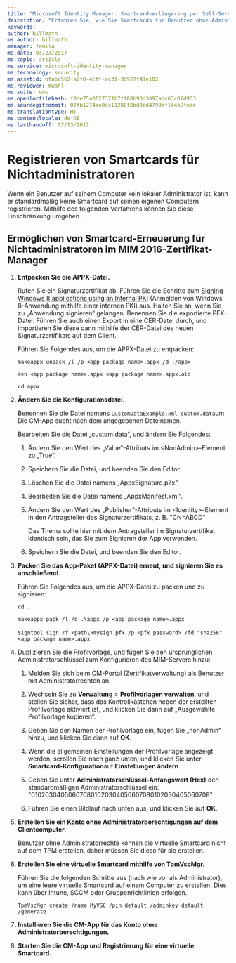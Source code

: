 ```yaml
---
title: "Microsoft Identity Manager: Smartcardverlängerung per Self-Service ohne Administratorzugriff | Microsoft-Dokumentation"
description: "Erfahren Sie, wie Sie Smartcards für Benutzer ohne Administratorrechte auf ihren Computern registrieren können, damit diese den Zertifikat-Manager verwenden können."
keywords: 
author: billmath
ms.author: billmath
manager: femila
ms.date: 03/23/2017
ms.topic: article
ms.service: microsoft-identity-manager
ms.technology: security
ms.assetid: bfabc562-a2f0-4cff-ac31-36927f41e102
ms.reviewer: mwahl
ms.suite: ems
ms.openlocfilehash: f8de75a0027371b7ff88b90d3097adc63c02d933
ms.sourcegitcommit: 02fb1274ae0dc11288f8bd9cd4799af144b8feae
ms.translationtype: HT
ms.contentlocale: de-DE
ms.lasthandoff: 07/13/2017
---
```

# <a name="enroll-smart-cards-for-non-administrators"></a>Registrieren von Smartcards für Nichtadministratoren
Wenn ein Benutzer auf seinem Computer kein lokaler Administrator ist, kann er standardmäßig keine Smartcard auf seinen eigenen Computern registrieren. Mithilfe des folgenden Verfahrens können Sie diese Einschränkung umgehen.

## <a name="enabling-smart-card-renewal-for-non-admins-in-mim-2016-certificate-manager"></a>Ermöglichen von Smartcard-Erneuerung für Nichtadministratoren im MIM 2016-Zertifikat-Manager

1.  **Entpacken Sie die APPX-Datei.**

    Rufen Sie ein Signaturzertifikat ab. Führen Sie die Schritte zum [Signing Windows 8 applications using an Internal PKI](http://blogs.technet.com/b/deploymentguys/archive/2013/06/14/signing-windows-8-applications-using-an-internal-pki.aspx) (Anmelden von Windows 8-Anwendung mithilfe einer internen PKI) aus. Halten Sie an, wenn Sie zu „Anwendung signieren“ gelangen. Benennen Sie die exportierte PFX-Datei. Führen Sie auch einen Export in eine CER-Datei durch, und importieren Sie diese dann mithilfe der CER-Datei des neuen Signaturzertifikats auf dem Client.

    Führen Sie Folgendes aus, um die APPX-Datei zu entpacken:

    `makeappx unpack /l /p <app package name>.appx /d ./appx`

    `ren <app package name>.appx <app package name>.appx.old`

    `cd appx`

2.  **Ändern Sie die Konfigurationsdatei.**

    Benennen Sie die Datei namens `CustomDataExample.xml custom.data`um. Die CM-App sucht nach dem angegebenen Dateinamen.

    Bearbeiten Sie die Datei „custom.data“, und ändern Sie Folgendes:

    1.  Ändern Sie den Wert des „Value“-Attributs im &lt;NonAdmin&gt;-Element zu „True“.

    2.  Speichern Sie die Datei, und beenden Sie den Editor.

    3.  Löschen Sie die Datei namens „AppxSignature.p7x“.

    4.  Bearbeiten Sie die Datei namens „AppxManifest.xml“.

    5.  Ändern Sie den Wert des „Publisher“-Attributs im &lt;Identity&gt;-Element in den Antragsteller des Signaturzertifikats, z. B. "CN=ABCD"

        Das Thema sollte hier mit dem Antragsteller im Signaturzertifikat identisch sein, das Sie zum Signieren der App verwenden.

    6.  Speichern Sie die Datei, und beenden Sie den Editor.

3.  **Packen Sie das App-Paket (APPX-Datei) erneut, und signieren Sie es anschließend.**

    Führen Sie Folgendes aus, um die APPX-Datei zu packen und zu signieren:

    `cd ..`

    `makeappx pack /l /d .\appx /p <app package name>.appx`

    s`igntool sign /f <path\>mysign.pfx /p <pfx password> /fd "sha256" <app package name>.appx`

4.  Duplizieren Sie die Profilvorlage, und fügen Sie den ursprünglichen Administratorschlüssel zum Konfigurieren des MIM-Servers hinzu:

    1.  Melden Sie sich beim CM-Portal (Zertifikatverwaltung) als Benutzer mit Administratorrechten an.

    2.  Wechseln Sie zu **Verwaltung** &gt; **Profilvorlagen verwalten**, und stellen Sie sicher, dass das Kontrollkästchen neben der erstellten Profilvorlage aktiviert ist, und klicken Sie dann auf „Ausgewählte Profilvorlage kopieren“.

    3.  Geben Sie den Namen der Profilvorlage ein, fügen Sie „nonAdmin“ hinzu, und klicken Sie dann auf **OK**.

    4.  Wenn die allgemeinen Einstellungen der Profilvorlage angezeigt werden, scrollen Sie nach ganz unten, und klicken Sie unter **Smartcard-Konfiguration**auf **Einstellungen ändern**.

    5.  Geben Sie unter **Administratorschlüssel-Anfangswert (Hex)** den standardmäßigen Administratorschlüssel ein: "010203040506070801020304050607080102030405060708"

    6.  Führen Sie einen Bildlauf nach unten aus, und klicken Sie auf **OK**.

5.  **Erstellen Sie ein Konto ohne Administratorberechtigungen auf dem Clientcomputer.**

    Benutzer ohne Administratorrechte können die virtuelle Smartcard nicht auf dem TPM erstellen, daher müssen Sie diese für sie erstellen.

6.  **Erstellen Sie eine virtuelle Smartcard mithilfe von TpmVscMgr.**

    Führen Sie die folgenden Schritte aus (nach wie vor als Administrator), um eine leere virtuelle Smartcard auf einem Computer zu erstellen. Dies kann über Intune, SCCM oder Gruppenrichtlinien erfolgen.

    `TpmVscMgr create /name MyVSC /pin default /adminkey default /generate`

7.  **Installieren Sie die CM-App für das Konto ohne Administratorberechtigungen.**

8.  **Starten Sie die CM-App und Registrierung für eine virtuelle Smartcard.**
